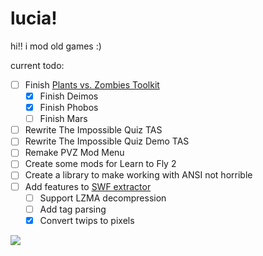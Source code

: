 # lucia!

hi!! i mod old games :)

current todo:
- [ ] Finish [Plants vs. Zombies Toolkit](https://github.com/saturnaliam/mars)
  - [x] Finish Deimos
  - [x] Finish Phobos
  - [ ] Finish Mars
- [ ] Rewrite The Impossible Quiz TAS
- [ ] Rewrite The Impossible Quiz Demo TAS
- [ ] Remake PVZ Mod Menu
- [ ] Create some mods for Learn to Fly 2
- [ ] Create a library to make working with ANSI not horrible
- [ ] Add features to [SWF extractor](https://github.com/saturnaliam/swf-header-extractor)
  - [ ] Support LZMA decompression
  - [ ] Add tag parsing
  - [x] Convert twips to pixels

[![](https://github-readme-stats.vercel.app/api/top-langs/?username=saturnaliam&layout=donut&langs_count=6&hide=Astro,CSS,Shell,Vim%20Script&exclude_repo=dotfiles&custom_title=lucia%20languages%21%21)](https://github.com/anuraghazra/github-readme-stats)
